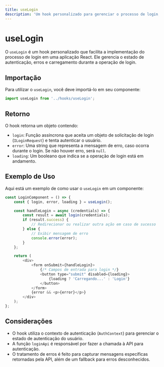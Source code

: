 ```yaml
---
title: useLogin
description: 'Um hook personalizado para gerenciar o processo de login, incluindo tratamento de erros e estado de carregamento.'
---
```


# useLogin

O `useLogin` é um hook personalizado que facilita a implementação do processo de login em uma aplicação React. Ele gerencia o estado de autenticação, erros e carregamento durante a operação de login.

## Importação

Para utilizar o `useLogin`, você deve importá-lo em seu componente:

```javascript
import useLogin from '../hooks/useLogin';
```

## Retorno

O hook retorna um objeto contendo:

- `login`: Função assíncrona que aceita um objeto de solicitação de login (`ILoginRequest`) e tenta autenticar o usuário.
- `error`: Uma string que representa a mensagem de erro, caso ocorra durante o login. Se não houver erro, será `null`.
- `loading`: Um booleano que indica se a operação de login está em andamento.

## Exemplo de Uso

Aqui está um exemplo de como usar o `useLogin` em um componente:

```javascript
const LoginComponent = () => {
    const { login, error, loading } = useLogin();

    const handleLogin = async (credentials) => {
        const result = await login(credentials);
        if (result.success) {
            // Redirecionar ou realizar outra ação em caso de sucesso
        } else {
            // Exibir mensagem de erro
            console.error(error);
        }
    };

    return (
        <div>
            <form onSubmit={handleLogin}>
                {/* Campos de entrada para login */}
                <button type="submit" disabled={loading}>
                    {loading ? 'Carregando...' : 'Login'}
                </button>
            </form>
            {error && <p>{error}</p>}
        </div>
    );
};
```

## Considerações

- O hook utiliza o contexto de autenticação (`AuthContext`) para gerenciar o estado de autenticação do usuário.
- A função `loginApi` é responsável por fazer a chamada à API para autenticação.
- O tratamento de erros é feito para capturar mensagens específicas retornadas pela API, além de um fallback para erros desconhecidos.